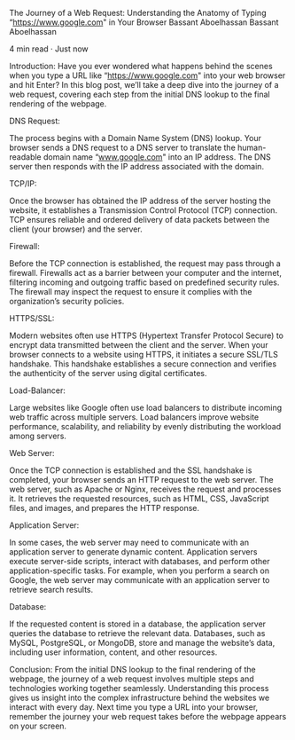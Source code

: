 The Journey of a Web Request: Understanding the Anatomy of Typing “https://www.google.com" in Your Browser
Bassant Aboelhassan
Bassant Aboelhassan

4 min read
·
Just now





Introduction: Have you ever wondered what happens behind the scenes when you type a URL like “https://www.google.com" into your web browser and hit Enter? In this blog post, we’ll take a deep dive into the journey of a web request, covering each step from the initial DNS lookup to the final rendering of the webpage.

DNS Request:


The process begins with a Domain Name System (DNS) lookup. Your browser sends a DNS request to a DNS server to translate the human-readable domain name “www.google.com" into an IP address. The DNS server then responds with the IP address associated with the domain.

TCP/IP:


Once the browser has obtained the IP address of the server hosting the website, it establishes a Transmission Control Protocol (TCP) connection. TCP ensures reliable and ordered delivery of data packets between the client (your browser) and the server.

Firewall:


Before the TCP connection is established, the request may pass through a firewall. Firewalls act as a barrier between your computer and the internet, filtering incoming and outgoing traffic based on predefined security rules. The firewall may inspect the request to ensure it complies with the organization’s security policies.

HTTPS/SSL:


Modern websites often use HTTPS (Hypertext Transfer Protocol Secure) to encrypt data transmitted between the client and the server. When your browser connects to a website using HTTPS, it initiates a secure SSL/TLS handshake. This handshake establishes a secure connection and verifies the authenticity of the server using digital certificates.

Load-Balancer:


Large websites like Google often use load balancers to distribute incoming web traffic across multiple servers. Load balancers improve website performance, scalability, and reliability by evenly distributing the workload among servers.

Web Server:


Once the TCP connection is established and the SSL handshake is completed, your browser sends an HTTP request to the web server. The web server, such as Apache or Nginx, receives the request and processes it. It retrieves the requested resources, such as HTML, CSS, JavaScript files, and images, and prepares the HTTP response.

Application Server:


In some cases, the web server may need to communicate with an application server to generate dynamic content. Application servers execute server-side scripts, interact with databases, and perform other application-specific tasks. For example, when you perform a search on Google, the web server may communicate with an application server to retrieve search results.

Database:


If the requested content is stored in a database, the application server queries the database to retrieve the relevant data. Databases, such as MySQL, PostgreSQL, or MongoDB, store and manage the website’s data, including user information, content, and other resources.

Conclusion: From the initial DNS lookup to the final rendering of the webpage, the journey of a web request involves multiple steps and technologies working together seamlessly. Understanding this process gives us insight into the complex infrastructure behind the websites we interact with every day. Next time you type a URL into your browser, remember the journey your web request takes before the webpage appears on your screen.





